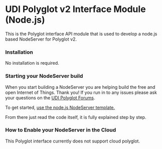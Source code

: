# UDI Polyglot v2 Interface Module (Node.js)

This is the Polyglot interface API module that is used to develop a node.js based NodeServer for Polyglot v2.

### Installation

No installation is required.

### Starting your NodeServer build

When you start building a NodeServer you are helping build the free and open Internet of Things. Thank you! If you run in to any issues please ask your questions on the [UDI Polyglot Forums](http://forum.universal-devices.com/forum/111-polyglot/).

To get started, [use the node.js NodeServer template.](https://github.com/UniversalDevicesInc/poly-template-nodejs)

From there just read the code itself, it is fully explained step by step.

### How to Enable your NodeServer in the Cloud

This Polyglot interface currently does not support cloud polyglot.